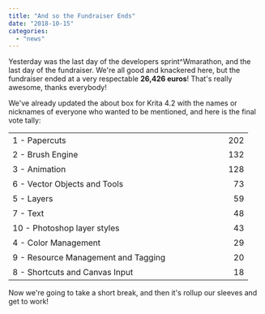 ```yaml
---
title: "And so the Fundraiser Ends"
date: "2018-10-15"
categories: 
  - "news"
---
```


Yesterday was the last day of the developers sprint^Wmarathon, and the last day of the fundraiser. We're all good and knackered here, but the fundraiser ended at a very respectable **26,426 euros**! That's really awesome, thanks everybody!

We've already updated the about box for Krita 4.2 with the names or nicknames of everyone who wanted to be mentioned, and here is the final vote tally:

<table border="0" cellspacing="0"><colgroup width="416"></colgroup><colgroup width="57"></colgroup><tbody><tr><td align="left" height="29">1 - Papercuts</td><td align="right">202</td></tr><tr><td align="left" height="29">2 - Brush Engine</td><td align="right">132</td></tr><tr><td align="left" height="29">3 - Animation</td><td align="right">128</td></tr><tr><td align="left" height="29">6 - Vector Objects and Tools</td><td align="right">73</td></tr><tr><td align="left" height="29">5 - Layers</td><td align="right">59</td></tr><tr><td align="left" height="29">7 - Text</td><td align="right">48</td></tr><tr><td align="left" height="29">10 - Photoshop layer styles</td><td align="right">43</td></tr><tr><td align="left" height="29">4 - Color Management</td><td align="right">29</td></tr><tr><td align="left" height="29">9 - Resource Management and Tagging</td><td align="right">20</td></tr><tr><td align="left" height="29">8 - Shortcuts and Canvas Input</td><td align="right">18</td></tr></tbody></table>

Now we're going to take a short break, and then it's rollup our sleeves and get to work!
